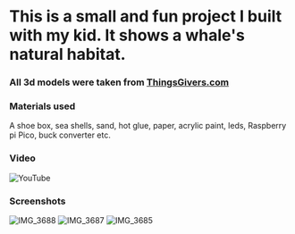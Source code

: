 # This is a small and fun project I built with my kid. It shows a whale's natural habitat.

### All 3d models were taken from [ThingsGivers.com](https://www.thingiverse.com)

### Materials used 
A shoe box, sea shells, sand, hot glue, paper, acrylic paint, leds, Raspberry pi Pico, buck converter etc.

### Video
![YouTube](https://youtu.be/TBGJjbZYT0s)

### Screenshots
![IMG_3688](https://github.com/LearnFL/proj-embedded-ecosystem/assets/86169204/aae9cb59-34e3-4691-aa74-97b1b4f853d4)
![IMG_3687](https://github.com/LearnFL/proj-embedded-ecosystem/assets/86169204/20f3ba5e-f807-4dba-a089-395943aa1199)
![IMG_3685](https://github.com/LearnFL/proj-embedded-ecosystem/assets/86169204/9051c91b-08be-4a21-9ab0-4f7cedc5347f)
